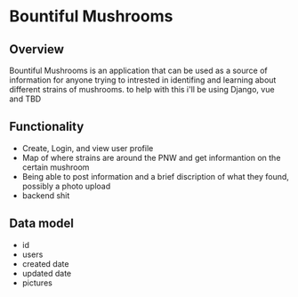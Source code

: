 # Bountiful Mushrooms

## Overview
Bountiful Mushrooms is an application that can be used as a source of information for anyone trying to intrested in identifing and learning about different strains of mushrooms. to help with this i'll be using Django, vue and TBD

## Functionality
- Create, Login, and view user profile
- Map of where strains are around the PNW and get informantion on the certain mushroom
- Being able to post information and a brief discription of what they found, possibly a photo upload
- backend shit

## Data model
- id 
- users
- created date
- updated date
- pictures 

